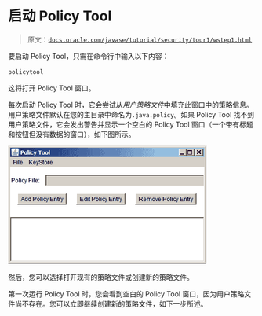 # 启动 Policy Tool

> 原文：[`docs.oracle.com/javase/tutorial/security/tour1/wstep1.html`](https://docs.oracle.com/javase/tutorial/security/tour1/wstep1.html)

要启动 Policy Tool，只需在命令行中输入以下内容：

```java
policytool

```

这将打开 Policy Tool 窗口。

每次启动 Policy Tool 时，它会尝试从*用户策略文件*中填充此窗口中的策略信息。用户策略文件默认在您的主目录中命名为`.java.policy`。如果 Policy Tool 找不到用户策略文件，它会发出警告并显示一个空白的 Policy Tool 窗口（一个带有标题和按钮但没有数据的窗口），如下图所示。

![一个空白的 Policy Tool 窗口](img/a36d6173c788f172a5f6335aabbb7cd0.png)

然后，您可以选择打开现有的策略文件或创建新的策略文件。

第一次运行 Policy Tool 时，您会看到空白的 Policy Tool 窗口，因为用户策略文件尚不存在。您可以立即继续创建新的策略文件，如下一步所述。
